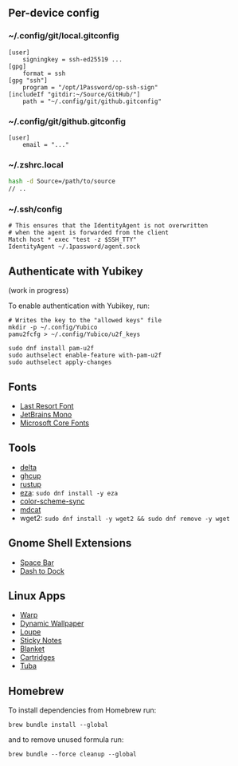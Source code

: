 ## Per-device config

### ~/.config/git/local.gitconfig
```gitconfig
[user]
	signingkey = ssh-ed25519 ...
[gpg]
	format = ssh
[gpg "ssh"]
	program = "/opt/1Password/op-ssh-sign"
[includeIf "gitdir:~/Source/GitHub/"]
	path = "~/.config/git/github.gitconfig"
```

### ~/.config/git/github.gitconfig
```gitconfig
[user]
	email = "..."
```

### ~/.zshrc.local
```bash
hash -d Source=/path/to/source
// ..
```

### ~/.ssh/config
```ssh_config
# This ensures that the IdentityAgent is not overwritten
# when the agent is forwarded from the client
Match host * exec "test -z $SSH_TTY"
IdentityAgent ~/.1password/agent.sock
```

## Authenticate with Yubikey
(work in progress)

To enable authentication with Yubikey, run:
```shell
# Writes the key to the "allowed keys" file
mkdir -p ~/.config/Yubico
pamu2fcfg > ~/.config/Yubico/u2f_keys

sudo dnf install pam-u2f
sudo authselect enable-feature with-pam-u2f
sudo authselect apply-changes
```

## Fonts
* [Last Resort Font](https://github.com/unicode-org/last-resort-font)
* [JetBrains Mono](https://www.jetbrains.com/lp/mono/)
* [Microsoft Core Fonts](https://mscorefonts2.sourceforge.net/)

## Tools
* [delta](https://github.com/dandavison/delta)
* [ghcup](https://www.haskell.org/ghcup/)
* [rustup](https://rustup.rs/)
* [eza](https://github.com/eza-community/eza): `sudo dnf install -y eza`
* [color-scheme-sync](https://github.com/bash/color-scheme-sync)
* [mdcat](https://github.com/swsnr/mdcat)
* wget2: `sudo dnf install -y wget2 && sudo dnf remove -y wget`

## Gnome Shell Extensions
* [Space Bar](https://github.com/christopher-l/space-bar)
* [Dash to Dock](https://micheleg.github.io/dash-to-dock/)

## Linux Apps
* [Warp](https://apps.gnome.org/en-GB/app/app.drey.Warp/)
* [Dynamic Wallpaper](https://flathub.org/apps/me.dusansimic.DynamicWallpaper)
* [Loupe](https://apps.gnome.org/en-GB/app/org.gnome.Loupe/)
* [Sticky Notes](https://flathub.org/en-GB/apps/com.vixalien.sticky)
* [Blanket](https://flathub.org/en-GB/apps/com.rafaelmardojai.Blanket)
* [Cartridges](https://flathub.org/en-GB/apps/hu.kramo.Cartridges)
* [Tuba](https://flathub.org/en-GB/apps/dev.geopjr.Tuba)

## Homebrew
To install dependencies from Homebrew run:
```shell
brew bundle install --global
```
and to remove unused formula run:
```shell
brew bundle --force cleanup --global
```
